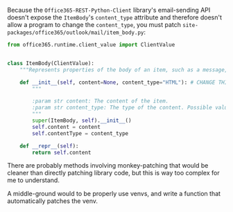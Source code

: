 Because the `Office365-REST-Python-Client` library's email-sending API doesn't
expose the `ItemBody`'s `content_type` attribute and therefore doesn't allow a
program to change the `content_type`, you must patch `site-packages/office365/outlook/mail/item_body.py`:

```python
from office365.runtime.client_value import ClientValue


class ItemBody(ClientValue):
    """Represents properties of the body of an item, such as a message, event or group post."""

    def __init__(self, content=None, content_type="HTML"): # CHANGE THIS LINE
        """

        :param str content: The content of the item.
        :param str content_type: The type of the content. Possible values are text and html.
        """
        super(ItemBody, self).__init__()
        self.content = content
        self.contentType = content_type

    def __repr__(self):
        return self.content

```

There are probably methods involving monkey-patching that would be cleaner than
directly patching library code, but this is way too complex for me to understand.

A middle-ground would to be properly use venvs, and write a function that
automatically patches the venv.
